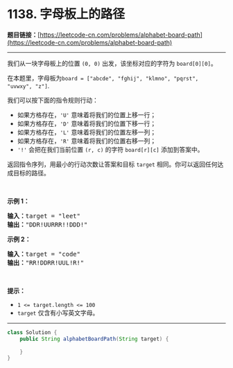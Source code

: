 # 1138. 字母板上的路径

**题目链接：**[https://leetcode-cn.com/problems/alphabet-board-path](https://leetcode-cn.com/problems/alphabet-board-path)

---

<div class="content__1Y2H">
 <div class="notranslate">
  <p>我们从一块字母板上的位置&nbsp;<code>(0, 0)</code>&nbsp;出发，该坐标对应的字符为&nbsp;<code>board[0][0]</code>。</p> 
  <p>在本题里，字母板为<code>board = ["abcde", "fghij", "klmno", "pqrst", "uvwxy", "z"]</code>.</p> 
  <p>我们可以按下面的指令规则行动：</p> 
  <ul> 
   <li>如果方格存在，<code>'U'</code>&nbsp;意味着将我们的位置上移一行；</li> 
   <li>如果方格存在，<code>'D'</code>&nbsp;意味着将我们的位置下移一行；</li> 
   <li>如果方格存在，<code>'L'</code>&nbsp;意味着将我们的位置左移一列；</li> 
   <li>如果方格存在，<code>'R'</code>&nbsp;意味着将我们的位置右移一列；</li> 
   <li><code>'!'</code>&nbsp;会把在我们当前位置 <code>(r, c)</code> 的字符&nbsp;<code>board[r][c]</code>&nbsp;添加到答案中。</li> 
  </ul> 
  <p>返回指令序列，用最小的行动次数让答案和目标&nbsp;<code>target</code>&nbsp;相同。你可以返回任何达成目标的路径。</p> 
  <p>&nbsp;</p> 
  <p><strong>示例 1：</strong></p> 
  <pre class="language-text"><strong>输入：</strong>target = "leet"
<strong>输出：</strong>"DDR!UURRR!!DDD!"
</pre> 
  <p><strong>示例 2：</strong></p> 
  <pre class="language-text"><strong>输入：</strong>target = "code"
<strong>输出：</strong>"RR!DDRR!UUL!R!"
</pre> 
  <p>&nbsp;</p> 
  <p><strong>提示：</strong></p> 
  <ul> 
   <li><code>1 &lt;= target.length &lt;= 100</code></li> 
   <li><code>target</code>&nbsp;仅含有小写英文字母。</li> 
  </ul> 
 </div>
</div>

---

```java
class Solution {
    public String alphabetBoardPath(String target) {
        
    }
}
```